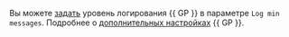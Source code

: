 Вы можете [задать](../../managed-greenplum/operations/update.md#change-gp-settings) уровень логирования {{ GP }} в параметре `Log min messages`. Подробнее о [дополнительных настройках](../../managed-greenplum/concepts/settings-list.md#dbms-cluster-settings) {{ GP }}.
